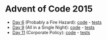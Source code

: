 # Advent of Code 2015

- [Day 6](https://adventofcode.com/2015/day/6) (Probably a Fire Hazard): [code](day06/Day6.kt) - [tests](../../../test/kotlin/aoc2015/day06/Day6KtTest.kt)
- [Day 9](https://adventofcode.com/2015/day/9) (All in a Single Night): [code](day09/Day9.kt) - [tests](../../../test/kotlin/aoc2015/day09/Day9KtTest.kt)
- [Day 11](https://adventofcode.com/2015/day/11) (Corporate Policy): [code](day11/Day11.kt) - [tests](../../../test/kotlin/aoc2015/day11/Day11KtTest.kt)
